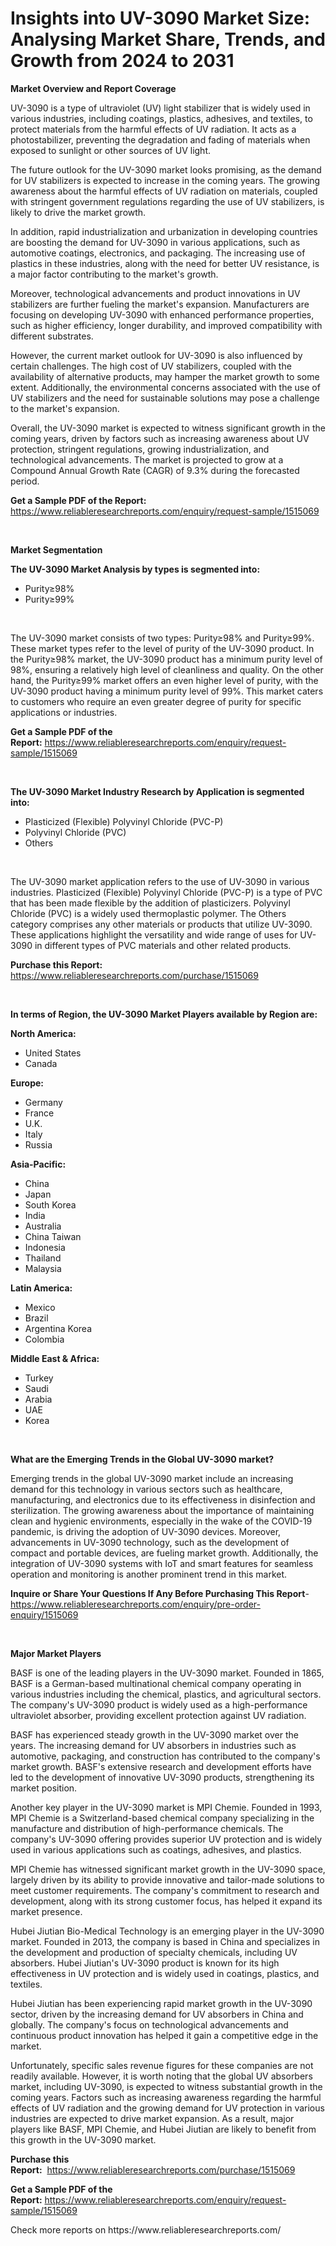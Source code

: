 <p><h1>Insights into UV-3090 Market Size: Analysing Market Share, Trends, and Growth from 2024 to 2031</h1></p><p><strong>Market Overview and Report Coverage</strong></p>
<p><p>UV-3090 is a type of ultraviolet (UV) light stabilizer that is widely used in various industries, including coatings, plastics, adhesives, and textiles, to protect materials from the harmful effects of UV radiation. It acts as a photostabilizer, preventing the degradation and fading of materials when exposed to sunlight or other sources of UV light.</p><p>The future outlook for the UV-3090 market looks promising, as the demand for UV stabilizers is expected to increase in the coming years. The growing awareness about the harmful effects of UV radiation on materials, coupled with stringent government regulations regarding the use of UV stabilizers, is likely to drive the market growth.</p><p>In addition, rapid industrialization and urbanization in developing countries are boosting the demand for UV-3090 in various applications, such as automotive coatings, electronics, and packaging. The increasing use of plastics in these industries, along with the need for better UV resistance, is a major factor contributing to the market's growth.</p><p>Moreover, technological advancements and product innovations in UV stabilizers are further fueling the market's expansion. Manufacturers are focusing on developing UV-3090 with enhanced performance properties, such as higher efficiency, longer durability, and improved compatibility with different substrates.</p><p>However, the current market outlook for UV-3090 is also influenced by certain challenges. The high cost of UV stabilizers, coupled with the availability of alternative products, may hamper the market growth to some extent. Additionally, the environmental concerns associated with the use of UV stabilizers and the need for sustainable solutions may pose a challenge to the market's expansion.</p><p>Overall, the UV-3090 market is expected to witness significant growth in the coming years, driven by factors such as increasing awareness about UV protection, stringent regulations, growing industrialization, and technological advancements. The market is projected to grow at a Compound Annual Growth Rate (CAGR) of 9.3% during the forecasted period.</p></p>
<p><strong>Get a Sample PDF of the Report:</strong> <a href="https://www.reliableresearchreports.com/enquiry/request-sample/1515069">https://www.reliableresearchreports.com/enquiry/request-sample/1515069</a></p>
<p>&nbsp;</p>
<p><strong>Market Segmentation</strong></p>
<p><strong>The UV-3090 Market Analysis by types is segmented into:</strong></p>
<p><ul><li>Purity≥98%</li><li>Purity≥99%</li></ul></p>
<p>&nbsp;</p>
<p><p>The UV-3090 market consists of two types: Purity≥98% and Purity≥99%. These market types refer to the level of purity of the UV-3090 product. In the Purity≥98% market, the UV-3090 product has a minimum purity level of 98%, ensuring a relatively high level of cleanliness and quality. On the other hand, the Purity≥99% market offers an even higher level of purity, with the UV-3090 product having a minimum purity level of 99%. This market caters to customers who require an even greater degree of purity for specific applications or industries.</p></p>
<p><strong>Get a Sample PDF of the Report:</strong>&nbsp;<a href="https://www.reliableresearchreports.com/enquiry/request-sample/1515069">https://www.reliableresearchreports.com/enquiry/request-sample/1515069</a></p>
<p>&nbsp;</p>
<p><strong>The UV-3090 Market Industry Research by Application is segmented into:</strong></p>
<p><ul><li>Plasticized (Flexible) Polyvinyl Chloride (PVC-P)</li><li>Polyvinyl Chloride (PVC)</li><li>Others</li></ul></p>
<p>&nbsp;</p>
<p><p>The UV-3090 market application refers to the use of UV-3090 in various industries. Plasticized (Flexible) Polyvinyl Chloride (PVC-P) is a type of PVC that has been made flexible by the addition of plasticizers. Polyvinyl Chloride (PVC) is a widely used thermoplastic polymer. The Others category comprises any other materials or products that utilize UV-3090. These applications highlight the versatility and wide range of uses for UV-3090 in different types of PVC materials and other related products.</p></p>
<p><strong>Purchase this Report:</strong>&nbsp; <a href="https://www.reliableresearchreports.com/purchase/1515069">https://www.reliableresearchreports.com/purchase/1515069</a></p>
<p>&nbsp;</p>
<p><strong>In terms of Region, the UV-3090 Market Players available by Region are:</strong></p>
<p>
    <p> <strong> North America: </strong>
        <ul>
            <li>United States</li>
            <li>Canada</li>
        </ul>
        </p> 
    <p> <strong> Europe: </strong>
        <ul>
            <li>Germany</li>
            <li>France</li>
            <li>U.K.</li>
            <li>Italy</li>
            <li>Russia</li>
        </ul>
        </p> 
    <p> <strong> Asia-Pacific: </strong>
        <ul>
            <li>China</li>
            <li>Japan</li>
            <li>South Korea</li>
            <li>India</li>
            <li>Australia</li>
            <li>China Taiwan</li>
            <li>Indonesia</li>
            <li>Thailand</li>
            <li>Malaysia</li>
        </ul>
        </p> 
    <p> <strong> Latin America: </strong>
        <ul>
            <li>Mexico</li>
            <li>Brazil</li>
            <li>Argentina Korea</li>
            <li>Colombia</li>
        </ul>
        </p> 
    <p> <strong> Middle East & Africa: </strong>
        <ul>
            <li>Turkey</li>
            <li>Saudi</li>
            <li>Arabia</li>
            <li>UAE</li>
            <li>Korea</li>
        </ul>
    </p>
    </p>
<p>&nbsp;</p>
<p><strong>What are the Emerging Trends in the Global UV-3090 market?</strong></p>
<p><p>Emerging trends in the global UV-3090 market include an increasing demand for this technology in various sectors such as healthcare, manufacturing, and electronics due to its effectiveness in disinfection and sterilization. The growing awareness about the importance of maintaining clean and hygienic environments, especially in the wake of the COVID-19 pandemic, is driving the adoption of UV-3090 devices. Moreover, advancements in UV-3090 technology, such as the development of compact and portable devices, are fueling market growth. Additionally, the integration of UV-3090 systems with IoT and smart features for seamless operation and monitoring is another prominent trend in this market.</p></p>
<p><strong>Inquire or Share Your Questions If Any Before Purchasing This Report</strong>- <a href="https://www.reliableresearchreports.com/enquiry/pre-order-enquiry/1515069">https://www.reliableresearchreports.com/enquiry/pre-order-enquiry/1515069</a></p>
<p>&nbsp;</p>
<p><strong>Major Market Players</strong></p>
<p><p>BASF is one of the leading players in the UV-3090 market. Founded in 1865, BASF is a German-based multinational chemical company operating in various industries including the chemical, plastics, and agricultural sectors. The company's UV-3090 product is widely used as a high-performance ultraviolet absorber, providing excellent protection against UV radiation.</p><p>BASF has experienced steady growth in the UV-3090 market over the years. The increasing demand for UV absorbers in industries such as automotive, packaging, and construction has contributed to the company's market growth. BASF's extensive research and development efforts have led to the development of innovative UV-3090 products, strengthening its market position.</p><p>Another key player in the UV-3090 market is MPI Chemie. Founded in 1993, MPI Chemie is a Switzerland-based chemical company specializing in the manufacture and distribution of high-performance chemicals. The company's UV-3090 offering provides superior UV protection and is widely used in various applications such as coatings, adhesives, and plastics.</p><p>MPI Chemie has witnessed significant market growth in the UV-3090 space, largely driven by its ability to provide innovative and tailor-made solutions to meet customer requirements. The company's commitment to research and development, along with its strong customer focus, has helped it expand its market presence.</p><p>Hubei Jiutian Bio-Medical Technology is an emerging player in the UV-3090 market. Founded in 2013, the company is based in China and specializes in the development and production of specialty chemicals, including UV absorbers. Hubei Jiutian's UV-3090 product is known for its high effectiveness in UV protection and is widely used in coatings, plastics, and textiles.</p><p>Hubei Jiutian has been experiencing rapid market growth in the UV-3090 sector, driven by the increasing demand for UV absorbers in China and globally. The company's focus on technological advancements and continuous product innovation has helped it gain a competitive edge in the market.</p><p>Unfortunately, specific sales revenue figures for these companies are not readily available. However, it is worth noting that the global UV absorbers market, including UV-3090, is expected to witness substantial growth in the coming years. Factors such as increasing awareness regarding the harmful effects of UV radiation and the growing demand for UV protection in various industries are expected to drive market expansion. As a result, major players like BASF, MPI Chemie, and Hubei Jiutian are likely to benefit from this growth in the UV-3090 market.</p></p>
<p><strong>Purchase this Report:</strong>&nbsp;&nbsp;<a href="https://www.reliableresearchreports.com/purchase/1515069">https://www.reliableresearchreports.com/purchase/1515069</a></p>
<p></p>
<p><strong>Get a Sample PDF of the Report:</strong>&nbsp;<a href="https://www.reliableresearchreports.com/enquiry/request-sample/1515069">https://www.reliableresearchreports.com/enquiry/request-sample/1515069</a></p>
<p>Check more reports on https://www.reliableresearchreports.com/</p>